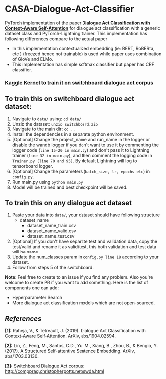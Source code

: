 # CASA-Dialogue-Act-Classifier
PyTorch implementation of the paper [**Dialogue Act Classification with Context-Aware Self-Attention**](https://arxiv.org/abs/1904.02594) for dialogue act classification with a generic dataset class and PyTorch-Lightning trainer. This implementation has following differences compare to the actual paper
- In this implementation contextualized embedding (ie: BERT, RoBERta, etc ) (freezed hence not trainable) is used while paper uses combination of GloVe and ELMo.
- This implementation has simple softmax classifier but paper has CRF classifier.

###  [Kaggle Kernel to train it on switchboard dialogue act corpus](https://www.kaggle.com/eabdul/casa-dialogue-act-classifier)

## To train this on switchboard dialogue act dataset:
  1. Navigate to `data/` using: `cd data/`
  2. Unzip the dataset: `unzip switchboard.zip`
  3. Navigate to the main dir: `cd ..`
  4. Install the dependencies in a separate python environment.
  5. [Optional] Change the project_name and run_name in the logger or disable the wandb logger if you don't want to use it by commenting the logger code (`line 15-20 in main.py`) and don't pass it to Lightning trainer (`line 32 in main.py`), and then comment the logging code in `Trainer.py (line 70 and 95)`.  By default Lightning will log to tensorboard logger.
  6. [Optional] Change the parameters (`batch_size, lr, epochs etc`) in `config.py`.
  7. Run main.py using `python main.py`
  8. Model will be trained and best checkpoint will be saved. 
  

## To train this on any dialogue act dataset 

1. Paste your data into `data/`, your dataset should have following structure
    - dataset_name
      - dataset_name_train.csv
      - dataset_name_valid.csv
      - dataset_name_test.csv
2. [Optional] If you don't have separate test and validation data, copy the test/valid and rename it as valid/test, this both validation and test data will be same. 
3. Update the num_classes param in `config.py line 18` according to your dataset.
4. Follow from steps 5 of the switchboard.
  

**Note**: Feel free to create to an issue if you find any problem. Also you're welcome to create PR if you want to add something. Here is the list of components one can add:
- Hyperparameter Search
- More dialogue act classification models which are not open-sourced. 


  
## *References*
**[1]:** Raheja, V., & Tetreault, J. (2019). Dialogue Act Classification with Context-Aware Self-Attention. ArXiv, abs/1904.02594.

**[2]:** Lin, Z., Feng, M., Santos, C.D., Yu, M., Xiang, B., Zhou, B., & Bengio, Y. (2017). A Structured Self-attentive Sentence Embedding. ArXiv, abs/1703.03130.

**[3]:** Switchboard Dialogue Act corpus: http://compprag.christopherpotts.net/swda.html